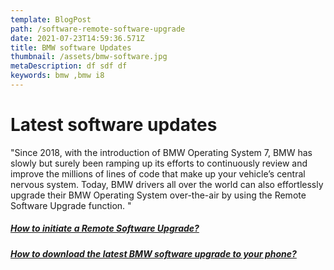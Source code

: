 ```yaml
---
template: BlogPost
path: /software-remote-software-upgrade
date: 2021-07-23T14:59:36.571Z
title: BMW software Updates
thumbnail: /assets/bmw-software.jpg
metaDescription: df sdf df
keywords: bmw ,bmw i8
---
```

# Latest software updates
"Since 2018, with the introduction of BMW Operating System 7, BMW has slowly but surely been ramping up its efforts to continuously review and improve the millions of lines of code that make up your vehicle’s central nervous system. Today, BMW drivers all over the world can also effortlessly upgrade their BMW Operating System over-the-air by using the Remote Software Upgrade function.
"

##### [How to initiate a Remote Software Upgrade?](/softwares-bmw-remote-softwares-update)




##### [How to  download the latest BMW software upgrade to your phone?](/)